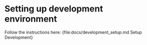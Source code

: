 # Setting up development environment

Follow the instructions here: {file:docs/development_setup.md Setup Development}
